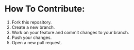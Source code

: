 # How To Contribute:

1. Fork this repository.
2. Create a new branch.
3. Work on your feature and commit changes to your branch.
4. Push your changes.
5. Open a new pull request.
